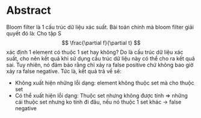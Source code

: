 ---
---
# Abstract

Bloom filter là 1 cấu trúc dữ liệu xác suất. Bài toán chính mà bloom filter giải quyết đó là: 
Cho tập S
$$
\frac{\partial f}{\partial t}
$$
xác định 1 element có thuộc 1 set hay không? Do là cấu trúc dữ liệu xác suất, cho nên kết quả khi sử dụng cấu trúc dữ liệu này có thể cho ra kết quả sai. Tuy nhiên, nó đảm bảo rằng chỉ xảy ra false positive chứ không bao giờ xảy ra false negative. Tức là, kết quả trả về sẽ:
- Không xuất hiện những lỗi dạng: element không thuộc set mà cho thuộc set
- Có thể xuất hiện lỗi dạng: Thuộc set nhưng không được tính
=> những cái thuộc set nhưng ko tính đi đâu, nếu nó thuộc 1 set khác ->  false negative

